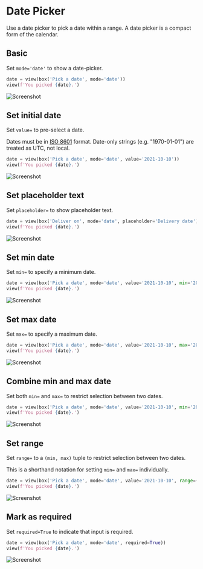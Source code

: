 # Date Picker

Use a date picker to pick a date within a range. A date picker is a compact form of the calendar.

## Basic

Set `mode='date'` to show a date-picker.


```py
date = view(box('Pick a date', mode='date'))
view(f'You picked {date}.')
```


![Screenshot](assets/screenshots/date_basic.png)


## Set initial date

Set `value=` to pre-select a date.

Dates must be in [ISO 8601](https://en.wikipedia.org/wiki/ISO_8601) format.
Date-only strings (e.g. "1970-01-01") are treated as UTC, not local.


```py
date = view(box('Pick a date', mode='date', value='2021-10-10'))
view(f'You picked {date}.')
```


![Screenshot](assets/screenshots/date_value.png)


## Set placeholder text

Set `placeholder=` to show placeholder text.


```py
date = view(box('Deliver on', mode='date', placeholder='Delivery date'))
view(f'You picked {date}.')
```


![Screenshot](assets/screenshots/date_placeholder.png)


## Set min date

Set `min=` to specify a minimum date.


```py
date = view(box('Pick a date', mode='date', value='2021-10-10', min='2019-01-01'))
view(f'You picked {date}.')
```


![Screenshot](assets/screenshots/date_min.png)


## Set max date

Set `max=` to specify a maximum date.


```py
date = view(box('Pick a date', mode='date', value='2021-10-10', max='2022-12-31'))
view(f'You picked {date}.')
```


![Screenshot](assets/screenshots/date_max.png)


## Combine min and max date

Set both `min=` and `max=` to restrict selection between two dates.


```py
date = view(box('Pick a date', mode='date', value='2021-10-10', min='2019-01-01', max='2022-12-31'))
view(f'You picked {date}.')
```


![Screenshot](assets/screenshots/date_min_max.png)


## Set range

Set `range=` to a `(min, max)` tuple to restrict selection between two dates.

This is a shorthand notation for setting `min=` and `max=` individually.


```py
date = view(box('Pick a date', mode='date', value='2021-10-10', range=('2019-01-01', '2022-12-31')))
view(f'You picked {date}.')
```


![Screenshot](assets/screenshots/date_range.png)


## Mark as required

Set `required=True` to indicate that input is required.


```py
date = view(box('Pick a date', mode='date', required=True))
view(f'You picked {date}.')
```


![Screenshot](assets/screenshots/date_required.png)
